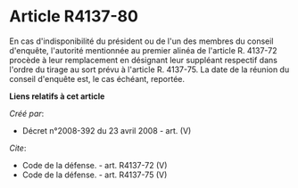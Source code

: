 # Article R4137-80

En cas d'indisponibilité du président ou de l'un des membres du conseil d'enquête, l'autorité mentionnée au premier alinéa de
l'article R. 4137-72 procède à leur remplacement en désignant leur suppléant respectif dans l'ordre du tirage au sort prévu à
l'article R. 4137-75. La date de la réunion du conseil d'enquête est, le cas échéant, reportée.

**Liens relatifs à cet article**

_Créé par_:

  - Décret n°2008-392 du 23 avril 2008 - art. (V)

_Cite_:

  - Code de la défense. - art. R4137-72 (V)
  - Code de la défense. - art. R4137-75 (V)
